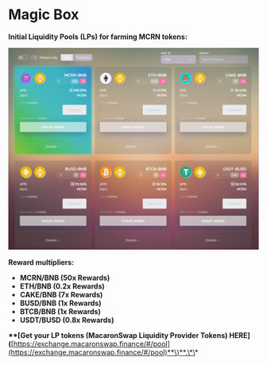 # Magic Box

**Initial Liquidity Pools \(LPs\) for farming MCRN tokens:**

![](../.gitbook/assets/magicbox.png)

**Reward multipliers:**

- **MCRN/BNB \(50x Rewards\)**
- **ETH/BNB \(0.2x Rewards\)**
- **CAKE/BNB \(7x Rewards\)**
- **BUSD/BNB \(1x Rewards\)**
- **BTCB/BNB \(1x Rewards\)**
- **USDT/BUSD \(0.8x Rewards\)**

**\*\*\[**Get your LP tokens \(MacaronSwap Liquidity Provider Tokens\) HERE**\]\(**[https://exchange.macaronswap.finance/#/pool](https://exchange.macaronswap.finance/#/pool)**\)**.\*\*
